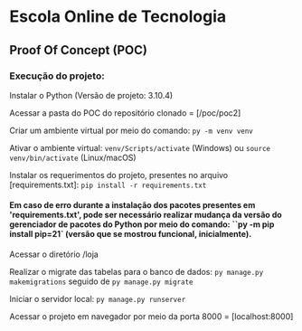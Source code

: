 # Escola Online de Tecnologia

## Proof Of Concept (POC)

### Execução do projeto:

Instalar o Python (Versão de projeto: 3.10.4)

Acessar a pasta do POC do repositório clonado = [/poc/poc2]

Criar um ambiente virtual por meio do comando: `py -m venv venv`

Ativar o ambiente virtual: `venv/Scripts/activate` (Windows) ou `source venv/bin/activate` (Linux/macOS)

Instalar os requerimentos do projeto, presentes no arquivo [requirements.txt]: `pip install -r requirements.txt`

#### Em caso de erro durante a instalação dos pacotes presentes em 'requirements.txt', pode ser necessário realizar mudança da versão do gerenciador de pacotes do Python por meio do comando: ``py -m pip install pip=21` (versão que se mostrou funcional, inicialmente).

Acessar o diretório /loja

Realizar o migrate das tabelas para o banco de dados: `py manage.py makemigrations` seguido de `py manage.py migrate`

Iniciar o servidor local: `py manage.py runserver`

Acessar o projeto em navegador por meio da porta 8000 = [localhost:8000]